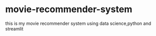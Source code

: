 # movie-recommender-system

this is my movie recommender system using data science,python and streamlit
